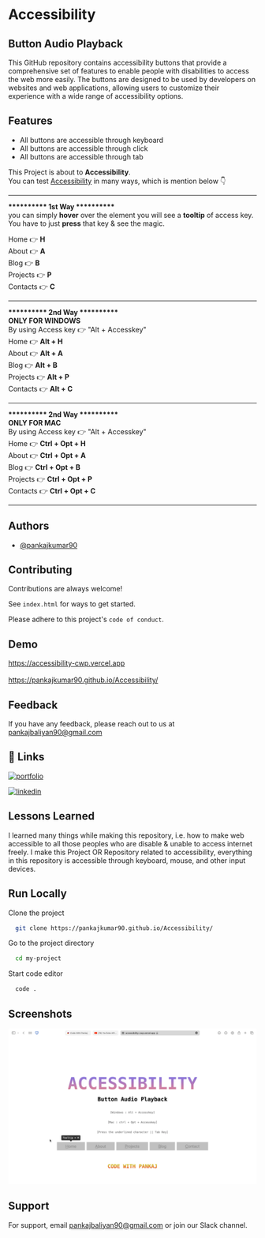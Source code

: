 # Accessibility
## Button Audio Playback

This GitHub repository contains accessibility buttons that provide a comprehensive set of features to enable people with disabilities to access the web more easily. The buttons are designed to be used by developers on websites and web applications, allowing users to customize their experience with a wide range of accessibility options.



## Features

 - All buttons are accessible through keyboard
 - All buttons are accessible through click
 - All buttons are accessible through tab

This Project is about to <b>Accessibility</b>.<br>
You can test <ins>Accessibility</ins> in many ways, which is mention below 👇<br>

 _______________
<b>********** 1st Way **********</b><br>
 you can simply <b>hover</b> over the element you will see a <b>tooltip</b> of access key. You have to just <b>press</b> that key & see the magic.<br>
 
 Home 👉 <b>H</b><br>
 About 👉 <b>A</b><br>
 Blog 👉 <b>B</b><br>
 Projects 👉 <b>P</b><br>
 Contacts 👉 <b>C</b><br>
 _______________
 <b>********** 2nd Way **********</b><br>
 <b>ONLY FOR WINDOWS</b><br>
 By using Access key 👉 "Alt + Accesskey"<br>
 Home 👉 <b>Alt + H</b><br>
 About 👉 <b>Alt + A</b><br>
 Blog 👉 <b>Alt + B</b><br>
 Projects 👉 <b>Alt + P</b><br>
 Contacts 👉 <b>Alt + C</b><br>
 _______________
  <b>********** 2nd Way **********</b><br>
 <b>ONLY FOR MAC</b><br>
 By using Access key 👉 "Alt + Accesskey"<br>
 Home 👉 <b>Ctrl + Opt + H</b><br>
 About 👉 <b>Ctrl + Opt + A</b><br>
 Blog 👉 <b>Ctrl + Opt + B</b><br>
 Projects 👉 <b>Ctrl + Opt + P</b><br>
 Contacts 👉 <b>Ctrl + Opt + C</b><br>
 _______________


## Authors

- [@pankajkumar90](https://www.github.com/pankajkumar90)


## Contributing

Contributions are always welcome!

See `index.html` for ways to get started.

Please adhere to this project's `code of conduct`.


## Demo
https://accessibility-cwp.vercel.app
<br><br>
https://pankajkumar90.github.io/Accessibility/


## Feedback

If you have any feedback, please reach out to us at pankajbaliyan90@gmail.com


## 🔗 Links
[![portfolio](https://img.shields.io/badge/my_portfolio-000?style=for-the-badge&logo=ko-fi&logoColor=white)](https://codewithpankaj.vercel.app)

[![linkedin](https://img.shields.io/badge/linkedin-0A66C2?style=for-the-badge&logo=linkedin&logoColor=white)](https://www.linkedin.com/in/pankaj-kumar-90/)

## Lessons Learned

I learned many things while making this repository, i.e. how to make web accessible to all those peoples who are disable & unable to access internet freely. I make this Project OR Repository related to accessibility, everything in this repository is accessible through keyboard, mouse, and other input devices.
## Run Locally

Clone the project

```bash
  git clone https://pankajkumar90.github.io/Accessibility/
```

Go to the project directory

```bash
  cd my-project
```

Start code editor

```bash
  code .
```


## Screenshots

![App Screenshot](./preview.webp)


## Support

For support, email pankajbaliyan90@gmail.com or join our Slack channel.



